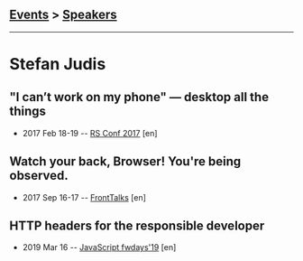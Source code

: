 ## [Events](../README.md) > [Speakers](../speakers.md)
---

# Stefan Judis

## &quot;I can’t work on my phone&quot; — desktop all the things
- 2017 Feb 18-19 -- [RS Conf 2017](https://www.youtube.com/watch?v=eQ9mSH4je0U) [en]   
## Watch your back, Browser! You&#39;re being observed.
- 2017 Sep 16-17 -- [FrontTalks](https://events.yandex.ru/lib/talks/4880/) [en]   
## HTTP headers for the responsible developer
- 2019 Mar 16 -- [JavaScript fwdays&#39;19](https://fwdays.com/en/event/js-fwdays-2019/review/http-headers-for-the-responsible-developer) [en]   
